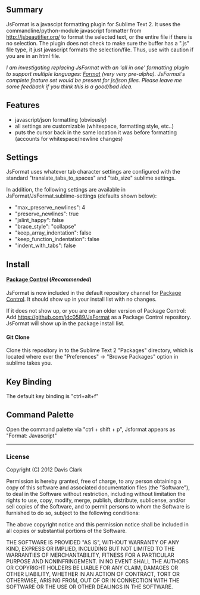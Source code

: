## Summary
JsFormat is a javascipt formatting plugin for Sublime Text 2.
It uses the commandline/python-module javascript formatter from http://jsbeautifier.org/ to format the selected text, 
or the entire file if there is no selection. The plugin does not check to make sure the buffer has a ".js" file type, 
it just javascript formats the selection/file. Thus, use with caution if you are in an html file.

*I am investigating replacing JsFormat with an 'all in one' formatting plugin to support multiple languages: [Format](http://github.com/jdc0589/Format) (very very pre-alpha). JsFormat's complete feature set would be present for js/json files. Please leave me some feedback if you think this is a good/bad idea.*

## Features
* javascript/json formatting (obviously)
* all settings are customizable (whitespace, formatting style, etc..)
* puts the cursor back in the same location it was before formatting (accounts for whitespace/newline changes)

## Settings
JsFormat uses whatever tab character settings are configured with the standard "translate_tabs_to_spaces" and "tab_size" sublime settings.

In addition, the following settings are available in JsFormat/JsFormat.sublime-settings (defaults shown below):

* "max_preserve_newlines": 4
* "preserve_newlines": true
* "jslint_happy": false
* "brace_style": "collapse"
* "keep_array_indentation": false
* "keep_function_indentation": false
* "indent_with_tabs": false

## Install
#### [Package Control](https://github.com/wbond/sublime_package_control) (*Recommended*)
JsFormat is now included in the default repository channel for [Package Control](https://github.com/wbond/sublime_package_control). It should show up in your install list
with no changes.

If it does not show up, or you are on an older version of Package Control:
Add https://github.com/jdc0589/JsFormat as a Package Control repository. JsFormat will show up in the
package install list.

#### Git Clone
Clone this repository in to the Sublime Text 2 "Packages" directory, which is located where ever the 
"Preferences" -> "Browse Packages" option in sublime takes you.




## Key Binding

The default key binding is "ctrl+alt+f"

## Command Palette

Open the command palette via "ctrl + shift + p", Jsformat appears as "Format: Javascript"

---

### License
Copyright (C) 2012 Davis Clark

Permission is hereby granted, free of charge, to any person obtaining a copy of
this software and associated documentation files (the "Software"), to deal in
the Software without restriction, including without limitation the rights to
use, copy, modify, merge, publish, distribute, sublicense, and/or sell copies
of the Software, and to permit persons to whom the Software is furnished to do
so, subject to the following conditions:

The above copyright notice and this permission notice shall be included in all
copies or substantial portions of the Software.

THE SOFTWARE IS PROVIDED "AS IS", WITHOUT WARRANTY OF ANY KIND, EXPRESS OR
IMPLIED, INCLUDING BUT NOT LIMITED TO THE WARRANTIES OF MERCHANTABILITY,
FITNESS FOR A PARTICULAR PURPOSE AND NONINFRINGEMENT. IN NO EVENT SHALL THE
AUTHORS OR COPYRIGHT HOLDERS BE LIABLE FOR ANY CLAIM, DAMAGES OR OTHER
LIABILITY, WHETHER IN AN ACTION OF CONTRACT, TORT OR OTHERWISE, ARISING FROM,
OUT OF OR IN CONNECTION WITH THE SOFTWARE OR THE USE OR OTHER DEALINGS IN THE
SOFTWARE.